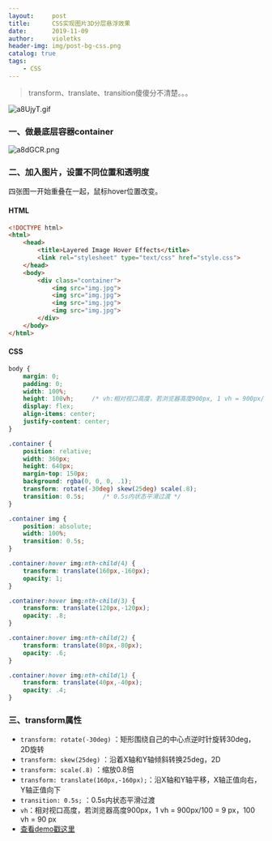 ```yaml
---
layout:     post
title:      CSS实现图片3D分层悬浮效果
date:       2019-11-09
author:     violetks
header-img: img/post-bg-css.png
catalog: true
tags:
    - CSS
---
```


> transform、translate、transition傻傻分不清楚。。。

![a8UjyT.gif](https://s1.ax1x.com/2020/08/01/a8UjyT.gif)
<!-- ![a8UjyT.gif](/instructPic/a8UjyT.gif) -->

### 一、做最底层容器container

![a8dGCR.png](https://s1.ax1x.com/2020/08/01/a8dGCR.png)
<!-- ![a8dGCR.png](/instructPic/a8dGCR.png) -->

### 二、加入图片，设置不同位置和透明度
四张图一开始重叠在一起，鼠标hover位置改变。

#### HTML
```html
<!DOCTYPE html>
<html>
    <head>
        <title>Layered Image Hover Effects</title>
        <link rel="stylesheet" type="text/css" href="style.css">
    </head>
    <body>
        <div class="container">
            <img src="img.jpg">
            <img src="img.jpg">
            <img src="img.jpg">
            <img src="img.jpg">
        </div>
    </body>
</html>
```

#### CSS
```css
body {
    margin: 0;
    padding: 0;
    width: 100%;
    height: 100vh;     /* vh:相对视口高度，若浏览器高度900px, 1 vh = 900px/100 = 9 px，100 vh = 90 px */
    display: flex;
    align-items: center;
    justify-content: center;
}

.container {
    position: relative;
    width: 360px;
    height: 640px;
    margin-top: 150px;
    background: rgba(0, 0, 0, .1);
    transform: rotate(-30deg) skew(25deg) scale(.8);
    transition: 0.5s;     /* 0.5s内状态平滑过渡 */
}

.container img {
    position: absolute;
    width: 100%;
    transition: 0.5s;
}

.container:hover img:nth-child(4) {
    transform: translate(160px,-160px);
    opacity: 1;
}

.container:hover img:nth-child(3) {
    transform: translate(120px,-120px);
    opacity: .8;
}

.container:hover img:nth-child(2) {
    transform: translate(80px,-80px);
    opacity: .6;
}

.container:hover img:nth-child(1) {
    transform: translate(40px,-40px);
    opacity: .4;
}
```

### 三、transform属性
- `transform: rotate(-30deg)` ：矩形围绕自己的中心点逆时针旋转30deg，2D旋转
- `transform: skew(25deg)` ：沿着X轴和Y轴倾斜转换25deg，2D
- `transform: scale(.8)` ：缩放0.8倍
- `transform: translate(160px,-160px);`：沿X轴和Y轴平移，X轴正值向右，Y轴正值向下
- `transition: 0.5s;` ：0.5s内状态平滑过渡
- `vh`：相对视口高度，若浏览器高度900px，1 vh = 900px/100 = 9 px，100 vh = 90 px
- [查看demo戳这里](/demo/layered/index.html)
